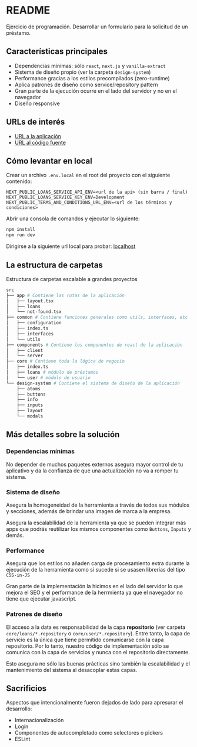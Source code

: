# README

Ejercicio de programación. Desarrollar un formulario para la solicitud de un préstamo.

## Características principales

- Dependencias mínimas: sólo `react`, `next.js` y `vanilla-extract`
- Sistema de diseño propio (ver la carpeta `design-system`)
- Performance gracias a los estilos precompilados (zero-runtime)
- Aplica patrones de diseño como service/repository pattern
- Gran parte de la ejecución ocurre en el lado del servidor y no en el navegador
- Diseño responsive

## URLs de interés

- [URL a la aplicación](https://excercise.serranomorante.com/loans?id=1)
- [URL al código fuente](https://github.com/serranomorante/project-excercise)

## Cómo levantar en local

Crear un archivo `.env.local` en el root del proyecto con el siguiente contenido:

```gitconfig
NEXT_PUBLIC_LOANS_SERVICE_API_ENV=<url de la api> (sin barra / final)
NEXT_PUBLIC_LOANS_SERVICE_KEY_ENV=Development
NEXT_PUBLIC_TERMS_AND_CONDITIONS_URL_ENV=<url de los términos y condiciones>
```

Abrir una consola de comandos y ejecutar lo siguiente:

```bash
npm install
npm run dev
```

Dirigirse a la siguiente url local para probar: [localhost](http://localhost:3000/loans?id=1)

## La estructura de carpetas

Estructura de carpetas escalable a grandes proyectos

```bash
src
├── app # Contiene las rutas de la aplicación
│   ├── layout.tsx
│   ├── loans
│   └── not-found.tsx
├── common # Contiene funciones generales como utils, interfaces, etc
│   ├── configuration
│   ├── index.ts
│   ├── interfaces
│   └── utils
├── components # Contiene los componentes de react de la aplicación
│   ├── client
│   └── server
├── core # Contiene toda la lógica de negocio
│   ├── index.ts
│   ├── loans # módulo de préstamos
│   └── user # módulo de usuario
└── design-system # Contiene el sistema de diseño de la aplicación
    ├── atoms
    ├── buttons
    ├── info
    ├── inputs
    ├── layout
    └── modals
```

## Más detalles sobre la solución

### Dependencias mínimas

No depender de muchos paquetes externos asegura mayor control de tu aplicativo y da la confianza de que una actualización no va a romper tu sistema.

### Sistema de diseño

Asegura la homogeneidad de la herramienta a través de todos sus módulos y secciones, además de brindar una imagen de marca a la empresa.

Asegura la escalabilidad de la herramienta ya que se pueden integrar más apps que podrás reutilizar los mismos componentes como `Buttons`, `Inputs` y demás.

### Performance

Asegura que los estilos no añaden carga de procesamiento extra durante la ejecución de la herramienta como sí sucede si se usasen librerías del tipo `CSS-in-JS`

Gran parte de la implementación la hicimos en el lado del servidor lo que mejora el SEO y el performance de la herrmienta ya que el navegador no tiene que ejecutar javascript.

### Patrones de diseño

El acceso a la data es responsabilidad de la capa **repositorio** (ver carpeta `core/loans/*.repository` o `core/user/*.repository`). Entre tanto, la capa de servicio es la única que tiene permitido comunicarse con la capa repositorio. Por lo tanto, nuestro código de implementación sólo se comunica con la capa de servicios y nunca con el repositorio directamente.

Esto asegura no sólo las buenas prácticas sino también la escalabilidad y el mantenimiento del sistema al desacoplar estas capas.

## Sacrificios

Aspectos que intencionalmente fueron dejados de lado para apresurar el desarrollo:

- Internacionalización
- Login
- Componentes de autocompletado como selectores o pickers
- ESLint
